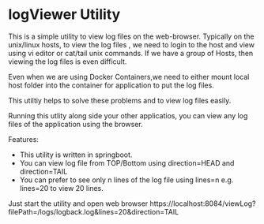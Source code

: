 # logViewer Utility


This is a simple utility to view log files on the web-browser.
Typically on the unix/linux hosts, to view the log files , we need to login to the host and view using vi editor or cat/tail unix commands.
If we have a group of Hosts, then viewing the log files is even difficult.

Even when we are using Docker Containers,we need to either mount local host folder into the container for application to put the log files.

This utiltiy helps to solve these problems and to view log files easily.

Running this utlity along side your other applicatios, you can view any log files of the application using the browser.

Features:
* This utility is written in springboot.
* You can view log file from TOP/Bottom using direction=HEAD and direction=TAIL
* You can prefer to see only n lines of the log file using lines=n e.g. lines=20 to view 20 lines.

Just start the utility and open web browser
https://localhost:8084/viewLog?filePath=<Path to LogFile>/logs/logback.log&lines=20&direction=TAIL

